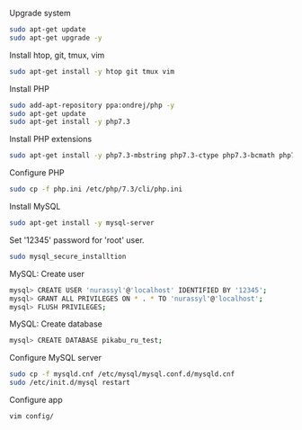 Upgrade system

```bash
sudo apt-get update
sudo apt-get upgrade -y
```


Install htop, git, tmux, vim

```bash
sudo apt-get install -y htop git tmux vim
```


Install PHP

```bash
sudo add-apt-repository ppa:ondrej/php -y
sudo apt-get update
sudo apt-get install -y php7.3
```


Install PHP extensions

```bash
sudo apt-get install -y php7.3-mbstring php7.3-ctype php7.3-bcmath php7.3-tokenizer php7.3-json php7.3-xml php7.3-opcache php7.3-mysql
```


Configure PHP

```bash
sudo cp -f php.ini /etc/php/7.3/cli/php.ini
```


Install MySQL

```bash
sudo apt-get install -y mysql-server
```


Set '12345' password for 'root' user.

```bash
sudo mysql_secure_installtion
```


MySQL: Create user

```bash
mysql> CREATE USER 'nurassyl'@'localhost' IDENTIFIED BY '12345';
mysql> GRANT ALL PRIVILEGES ON * . * TO 'nurassyl'@'localhost';
mysql> FLUSH PRIVILEGES;
```


MySQL: Create database

```bash
mysql> CREATE DATABASE pikabu_ru_test;
```


Configure MySQL server

```bash
sudo cp -f mysqld.cnf /etc/mysql/mysql.conf.d/mysqld.cnf
sudo /etc/init.d/mysql restart
```


Configure app

```bash
vim config/
```


